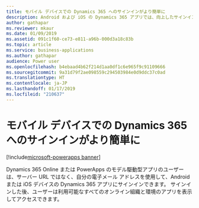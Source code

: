 ```yaml
---
title: モバイル デバイスでの Dynamics 365 へのサインインがより簡単に
description: Android および iOS の Dynamics 365 アプリでは、向上したサインイン エクスペリエンスがサポートされています
author: gathapar
ms.reviewer: mkaur
ms.date: 01/09/2019
ms.assetid: 091c1f60-ce73-e811-a96b-000d3a18c83b
ms.topic: article
ms.service: business-applications
ms.author: gathapar
audience: Power user
ms.openlocfilehash: b4ebaad4b62f214d1aa0df1c6e965f9c91109666
ms.sourcegitcommit: 9a31d79f2ae098559c294503984e0d9ddc37c0ad
ms.translationtype: HT
ms.contentlocale: ja-JP
ms.lasthandoff: 01/17/2019
ms.locfileid: "210637"
---
```

# <a name="sign-in-more-easily-to-dynamics-365-on-a-mobile-device"></a>モバイル デバイスでの Dynamics 365 へのサインインがより簡単に


[!include[microsoft-powerapps banner](../includes/microsoft-powerapps.md)]

Dynamics 365 Online または PowerApps のモデル駆動型アプリのユーザーは、サーバー URL ではなく、自分の電子メール アドレスを使用して、Android または iOS デバイスの Dynamics 365 アプリにサインインできます。 サインインした後、ユーザーは利用可能なすべてのオンライン組織と環境のアプリを表示してアクセスできます。
